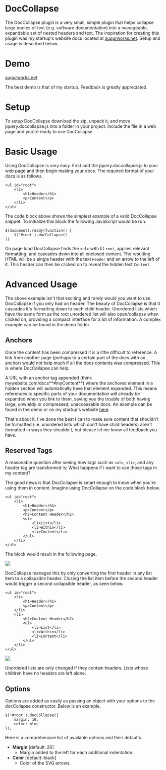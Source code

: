 DocCollapse
===========

The DocCollapse plugin is a very small, simple plugin that helps collapse large bodies of text (e.g. software documentation) into a manageable, expandable set of nested headers and text. The inspiration for creating this plugin was my startup's website docs located at [augurworks.net](http://augurworks.net:8080/docs). Setup and usage is described below.

# Demo #
[augurworks.net](http://augurworks.net:8080/docs)

The best demo is that of my startup. Feedback is greatly appreciated.

# Setup #

To setup DocCollapse download the zip, unpack it, and move jquery.doccollapse.js into a folder in your project. Include the file in a web page and you're ready to use DocCollapse.

# Basic Usage #

Using DocCollapse is very easy. First add the jquery.doccollapse.js to your web page and then begin making your docs. The required format of your docs is as follows.

	<ul id="root">
		<li>
			<h1>Header</h1>
			<p>Content</p>
		</li>
	</ul>

The code block above shows the simplest example of a valid DocCollapse snippet. To initialize this block the following JavaScript would be run.

	$(document).ready(function() {
    	$('#root').docCollapse()
    })

On page load DocCollapse finds the `<ul>` with ID `root`, applies relevant formatting, and cascades down into all enclosed content. The resulting HTML will be a single header with the text `Header` and an arrow to the left of it. This header can then be clicked on to reveal the hidden text `Content`.

# Advanced Usage #

The above example isn't that exciting and rarely would you want to use DocCollapse if you only had on header. The beauty of DocCollapse is that it cascades it's formatting down to each child header. Unordered lists which have the same form as the root unordered list will also open/collapse when clicked on, providing a compact interface for a lot of information. A complex example can be found in the demo folder.

## Anchors ##

Once the content has been compressed it is a little difficult to reference. A link from another page (perhaps to a certain part of the docs with an anchor) would not help much if all the docs contents was compressed. This is where DocCollapse can help.

A URL with an anchor tag appended (think mywebsite.com/docs**#myContent**) where the anchored element in a hidden section will automatically have that element expanded. This means references to specific parts of your documentation will already be expanded when you link to them, saving you the trouble of both having large, unwieldy or compressed, unaccessable docs. An example can be found in the demo or on my startup's website [here](http://augurworks.net:8080/docs#inputType).

That's about it. I've done the best I can to make sure content that shouldn't be formatted (i.e. unordered lists which don't have child headers) aren't formatted in ways they shouldn't, but please let me know all feedback you have.

## Reserved Tags ##
A reasonable question after seeing how tags such as `<ul>`, `<li>`, and any header tag are transformed is: What happens if I want to use those tags in my content?

The good news is that DocCollapse is smart enough to know when you're using them in content. Imagine using DocCollapse on the code block below.

	<ul id="root">
		<li>
			<h1>Header</h1>
			<p>Content</p>
			<h2>Content Header</h2>
			<ul>
				<li>List</li>
				<li>Within</li>
				<li>Content</li>
			</ul>
		</li>
	</ul>

The block would result in the following page.

![](https://raw.github.com/TheConnMan/DocCollapse/master/demo/Example.png)

DocCollapse manages this by only converting the first header in any list item to a collapsible header. Closing the list item before the second header would trigger a second collapsible header, as seen below.

	<ul id="root">
		<li>
			<h1>Header</h1>
			<p>Content</p>
		</li>
		<li>
			<h2>Content Header</h2>
			<ul>
				<li>List</li>
				<li>Within</li>
				<li>Content</li>
			</ul>
		</li>
	</ul>

![](https://raw.github.com/TheConnMan/DocCollapse/master/demo/Example2.png)

Unordered lists are only changed if they contain headers. Lists whose children have no headers are left alone.

## Options ##

Options are added as easily as passing an object with your options to the docCollapse constructor. Below is an example.

	$('#root').docCollapse({
		margin: 10,
		color: blue
	});

Here is a comprehensive list of available options and their defaults.

- **Margin** [default: 20]
	- Margin added to the left for each additional indentation.
- **Color** [default: black]
	- Color of the SVG arrows.